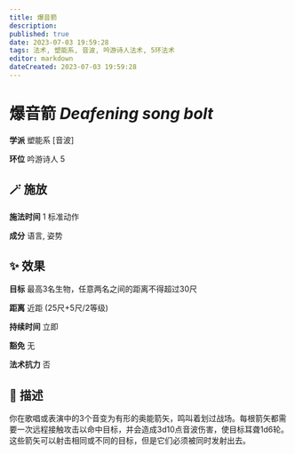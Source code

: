 ```yaml
---
title: 爆音箭
description: 
published: true
date: 2023-07-03 19:59:28
tags: 法术, 塑能系, 音波, 吟游诗人法术, 5环法术
editor: markdown
dateCreated: 2023-07-03 19:59:28
---
```


# **爆音箭** *Deafening song bolt*

**学派** 塑能系 \[音波\] 

**环位** 吟游诗人 5

## 🪄 施放

**施法时间** 1 标准动作

**成分** 语言, 姿势

## ✨ 效果 

**目标** 最高3名生物，任意两名之间的距离不得超过30尺 

**距离** 近距 (25尺+5尺/2等级)  

**持续时间** 立即 

**豁免** 无

**法术抗力** 否

## 📖 描述

你在歌唱或表演中的3个音变为有形的奥能箭矢，鸣叫着划过战场。每根箭矢都需要一次远程接触攻击以命中目标，并会造成3d10点音波伤害，使目标耳聋1d6轮。这些箭矢可以射击相同或不同的目标，但是它们必须被同时发射出去。
    